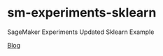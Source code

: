 # sm-experiments-sklearn
SageMaker Experiments Updated Sklearn Example

[Blog](https://medium.com/@ram-vegiraju/sagemaker-experiments-b6016ff2c609)
